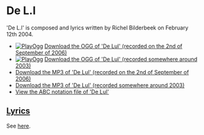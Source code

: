 # De L.l

'De L.l' is composed and lyrics written by Richel Bilderbeek on February 12th 2004.

 * [![PlayOgg](http://static.fsf.org/playogg/Play_ogg_80x15.png "I support PlayOgg!")](http://playogg.org) [Download the OGG of 'De Lul' (recorded on the 2nd of September of 2006)](http://www.richelbilderbeek.nl/CD06_09DeLul20060902.ogg)
 * [![PlayOgg](http://static.fsf.org/playogg/Play_ogg_80x15.png "I support PlayOgg!")](http://playogg.org) [Download the OGG of 'De Lul' (recorded somewhere around 2003)](http://www.richelbilderbeek.nl/CD03_05DeLul.ogg)
 * [Download the MP3 of 'De Lul' (recorded on the 2nd of September of 2006)](http://www.richelbilderbeek.nl/CD06_09DeLul20060902.mp3)
 * [Download the MP3 of 'De Lul' (recorded somewhere around 2003)](http://www.richelbilderbeek.nl/CD03_05DeLul.mp3)
 * [View the ABC notation file of 'De Lul'](https://github.com/richelbilderbeek/abc/blob/master/DeLul.abc)

## [Lyrics](24_de_lul.txt)

See [here](24_de_lul.txt).
